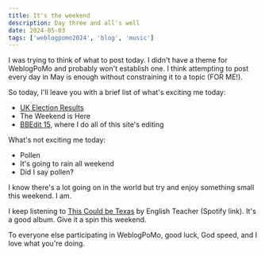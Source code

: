 ```yaml
---
title: It's the weekend
description: Day three and all's well
date: 2024-05-03
tags: ['weblogpomo2024', 'blog', 'music']
---
```

I was trying to think of what to post today. I didn't have a theme for WeblogPoMo and probably won't establish one. I think attempting to post every day in May is enough without constraining it to a topic (FOR ME!).

So today, I'll leave you with a brief list of what's exciting me today:

- [UK Election Results](https://www.bbc.com/news/live/uk-politics-68609729?src_origin=BBCS_BBC)
- The Weekend is Here
- [BBEdit 15](https://www.barebones.com/products/bbedit/), where I do all of this site's editing

What's not exciting me today:

- Pollen
- It's going to rain all weekend
- Did I say pollen?

I know there's a lot going on in the world but try and enjoy something small this weekend. I am.

I keep listening to [This Could be Texas](https://open.spotify.com/album/4gd3XcQ7dR37m8GimBfiYT?si=yDICA7-7QrSCyw_3dajrrA) by English Teacher (Spotify link). It's a good album. Give it a spin this weekend.

To everyone else participating in WeblogPoMo, good luck, God speed, and I love what you're doing.
